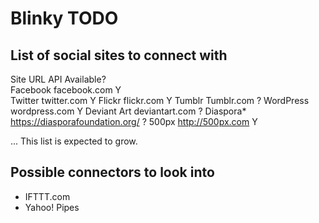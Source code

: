 # Blinky TODO

## List of social sites to connect with

Site    URL API Available?  
Facebook    facebook.com    Y  
Twitter twitter.com     Y
Flickr  flickr.com      Y
Tumblr  Tumblr.com      ?
WordPress       wordpress.com   Y
Deviant Art     deviantart.com  ?
Diaspora*       https://diasporafoundation.org/ ?
500px http://500px.com  Y

... This list is expected to grow.

## Possible connectors to look into

* IFTTT.com
* Yahoo! Pipes

